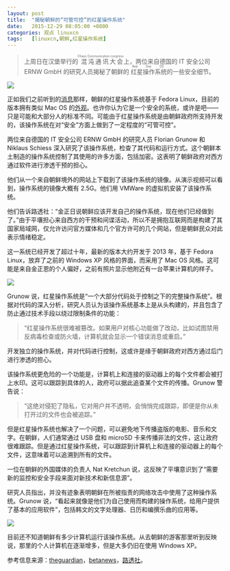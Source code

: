 ```yaml
---
layout: post
title:	"揭秘朝鲜的“可管可控”的红星操作系统"
date:	2015-12-29 08:05:00 +0800 
categories:	观点 linuxcn 
tags:	[linuxcn,朝鲜,红星操作系统]
---
```




> 
> 上周日在汉堡举行的<ruby> 混沌通讯大会 <rp>  （ </rp> <rt>  Chaos Communication congress </rt> <rp>  ） </rp></ruby> 上，两位来自德国的 IT 安全公司 ERNW GmbH 的研究人员揭秘了朝鲜的<ruby> 红星操作系统 <rp>  （ </rp> <rt>  Red Star OS </rt> <rp>  ） </rp></ruby>的一些安全细节。
> 
> 
> 


![](/Asserts/Images//attachment/album/201512/29/075615wuie4nwubbqzwmnn.jpg)


正如我们之前听到的[消息](/article-4626-1.html)那样，朝鲜的红星操作系统基于 Fedora Linux，目前的版本拥有类似 Mac OS 的[外观](/article-2541-1.html)。也许你认为它是一个安全的系统，或许是吧——只是可能和大部分人的标准不同。可能由于红星操作系统是由朝鲜政府所支持开发的，该操作系统在对“安全”方面上做到了一定程度的“可管可控”。


两位来自德国的 IT 安全公司 ERNW GmbH 的研究人员 Florian Grunow 和 Niklaus Schiess 深入研究了该操作系统，检查了其代码和运行方式。这个朝鲜本土制造的操作系统控制了其使用的许多方面，包括加密。这表明了朝鲜政府对西方通过软件进行渗透干预的担心。


他们从一个来自朝鲜境外的网站上下载到了该操作系统的镜像。从演示视频可以看到，操作系统的镜像大概有 2.5G。他们用 VMWare 的虚拟机安装了该操作系统。







他们告诉路透社：“金正日说朝鲜应该开发自己的操作系统，现在他们已经做到了。”由于平壤担心来自西方的干预和间谍活动，所以不是拥抱互联网而是构建了其国家局域网，仅允许访问官方媒体和几个官方许可的几个网站，但是朝鲜民众对此表示情绪稳定。


这一系统已经开发了超过十年，最新的版本大约开发于 2013 年，基于 Fedora Linux，放弃了之前的 Windows XP 风格的界面，而采用了 Mac OS 风格。这可能是来自金正恩的个人偏好，之前有照片显示他附近有一台苹果计算机的样子。


![](/Asserts/Images//attachment/album/201512/29/092425g3o4ioe0ooefoogf.jpg)


Grunow 说，红星操作系统是“一个大部分代码处于控制之下的完整操作系统”。根据对代码的深入分析，研究人员认为该操作系统基本上是从头构建的，并且包含了防止通过技术手段以绕过限制条件的功能：



> 
> “红星操作系统很难被篡改。如果用户对核心功能做了改动，比如试图禁用反病毒检查或防火墙，计算机就会显示一个错误消息或重启。”
> 
> 
> 


开发独立的操作系统，并对代码进行控制，这或许是缘于朝鲜政府对西方通过后门进行渗透的担心。


该操作系统更危险的一个功能是，计算机上和连接的驱动器上的每个文件都会被打上水印。这可以跟踪到具体的人，政府可以据此追查某个文件的传播。Grunow 警告说：



> 
> “这绝对侵犯了隐私，它对用户并不透明，会悄悄完成跟踪，即便是你从未打开过的文件也会被追踪。”
> 
> 
> 


但是红星操作系统也解决了一个问题，可以避免地下传播盗版的电影、音乐和文字。在朝鲜，人们通常通过 USB 盘和 microSD 卡来传播非法的文件，这让政府很难跟踪。但是通过红星操作系统，可以跟踪到计算机上和连接的驱动器上的每个文件，这意味着可以追溯到所有的文件。


一位在朝鲜的外国媒体的负责人 Nat Kretchun 说，这反映了平壤意识到了“需要新的监控和安全手段来面对新技术和新信息源”。







研究人员指出，并没有迹象表明朝鲜在所被指责的网络攻击中使用了这种操作系统。Grunow 说，“看起来就像是他们为自己使用而构建的操作系统，给用户提供了基本的应用软件”，包括韩文的文字处理器、日历和编撰乐曲的应用等。


![](/Asserts/Images//attachment/album/201512/29/080416z300rtiukt2igwkg.png)


目前还不知道朝鲜有多少计算机运行该操作系统。从去朝鲜的游客那里听到反映说，那里的个人计算机在逐渐增多，但是大多仍旧在使用 Windows XP。


参考信息来源：[theguardian](http://www.theguardian.com/world/2015/dec/27/north-koreas-computer-operating-system-revealed-by-researchers?CMP=Share_AndroidApp_reddit_is_fun)，[betanews](http://betanews.com/2015/12/27/north-koreas-red-star-os-leaves-the-government-in-control-of-computers/)，[路透社](http://www.reuters.com/article/northkorea-computers-idUSKBN0UA0GF20151227)。
